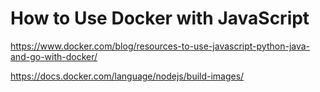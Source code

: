 # How to Use Docker with JavaScript

https://www.docker.com/blog/resources-to-use-javascript-python-java-and-go-with-docker/

https://docs.docker.com/language/nodejs/build-images/

